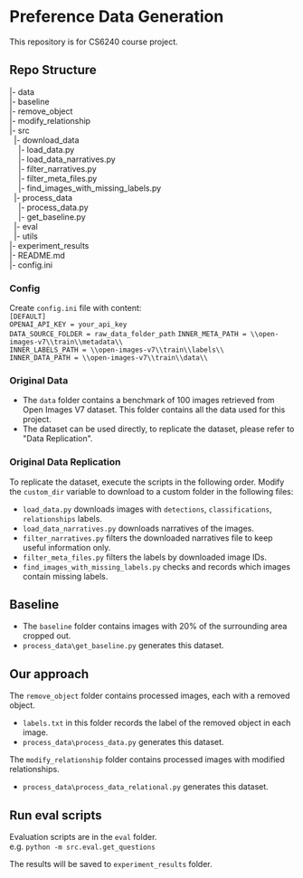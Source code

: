 # Preference Data Generation

This repository is for CS6240 course project.

## Repo Structure
|- data\
|- baseline\
|- remove_object\
|- modify_relationship\
|- src\
&nbsp;&nbsp;|- download_data\
&nbsp;&nbsp;&nbsp;&nbsp;|- load_data.py\
&nbsp;&nbsp;&nbsp;&nbsp;|- load_data_narratives.py\
&nbsp;&nbsp;&nbsp;&nbsp;|- filter_narratives.py\
&nbsp;&nbsp;&nbsp;&nbsp;|- filter_meta_files.py\
&nbsp;&nbsp;&nbsp;&nbsp;|- find_images_with_missing_labels.py\
&nbsp;&nbsp;|- process_data\
&nbsp;&nbsp;&nbsp;&nbsp;|- process_data.py\
&nbsp;&nbsp;&nbsp;&nbsp;|- get_baseline.py\
&nbsp;&nbsp;|- eval\
&nbsp;&nbsp;|- utils\
|- experiment_results\
|- README.md\
|- config.ini

### Config
Create `config.ini` file with content:\
`[DEFAULT]`\
`OPENAI_API_KEY = your_api_key`\
`DATA_SOURCE_FOLDER = raw_data_folder_path`
`INNER_META_PATH = \\open-images-v7\\train\\metadata\\`\
`INNER_LABELS_PATH = \\open-images-v7\\train\\labels\\`\
`INNER_DATA_PATH = \\open-images-v7\\train\\data\\`

### Original Data
- The `data` folder contains a benchmark of 100 images retrieved from Open Images V7 dataset. This folder contains all the data used for this project.
- The dataset can be used directly, to replicate the dataset, please refer to "Data Replication".

### Original Data Replication
To replicate the dataset, execute the scripts in the following order.
Modify the `custom_dir` variable to download to a custom folder in the following files:

- `load_data.py` downloads images with `detections`, `classifications`, `relationships` labels. 
- `load_data_narratives.py` downloads narratives of the images.
- `filter_narratives.py` filters the downloaded narratives file to keep useful information only.
- `filter_meta_files.py` filters the labels by downloaded image IDs.
- `find_images_with_missing_labels.py` checks and records which images contain missing labels.

## Baseline
- The `baseline` folder contains images with 20% of the surrounding area cropped out.
- `process_data\get_baseline.py` generates this dataset.

## Our approach
The `remove_object` folder contains processed images, each with a removed object.

- `labels.txt` in this folder records the label of the removed object in each image.
- `process_data\process_data.py` generates this dataset.

The `modify_relationship` folder contains processed images with modified relationships.

- `process_data\process_data_relational.py` generates this dataset.


## Run eval scripts
Evaluation scripts are in the `eval` folder.\
e.g. `python -m src.eval.get_questions`

The results will be saved to `experiment_results` folder.

